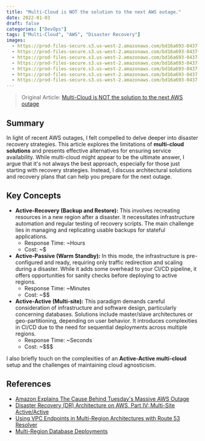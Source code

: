 ```yaml
---
title: "Multi-Cloud is NOT the solution to the next AWS outage."
date: 2022-01-03
draft: false
categories: ["DevOps"]
tags: ["Multi-Cloud", "AWS", "Disaster Recovery"]
images: 
  - https://prod-files-secure.s3.us-west-2.amazonaws.com/bd16a693-0437-45a1-9aec-255351a830a8/e1e3d17a-a889-4a7e-82a5-f0417c4f34cd/0v3yLF0diiOcQIKaH?X-Amz-Algorithm=AWS4-HMAC-SHA256&X-Amz-Content-Sha256=UNSIGNED-PAYLOAD&X-Amz-Credential=ASIAZI2LB466YYQZGAJ5%2F20250724%2Fus-west-2%2Fs3%2Faws4_request&X-Amz-Date=20250724T225900Z&X-Amz-Expires=3600&X-Amz-Security-Token=IQoJb3JpZ2luX2VjEA4aCXVzLXdlc3QtMiJIMEYCIQDbYdbuyfoWRLs8G7PDiaEQwiDac4GLHvs%2BURbo0TrXAAIhAI2%2Fak14FxMe%2BOQPbCwghEAFGny%2BjGHvljARIDw7yTQWKv8DCDcQABoMNjM3NDIzMTgzODA1IgxI2mQYJIdMSuQ9mKEq3AOZAD%2B0AYnZYuQXC4Yw1RYzUuN6P%2B3d7CUJMsbSX0Naui%2FvmH17TaiG5RYojVTR879zN4WelfQ%2FndAvLWkyEu9W4DtvsL4asiZqn9enZ9KV3sKDp%2B3Lk32KmnIJ1sGPShWI6NVKX7uEtN%2BaFME9QPaW%2B5eUQBGfxQ5ZixV%2BVa%2F2WrUiCh4%2BnACGDOBZut1RfoIeV4gqA3h10pf1RrWSetdCk2DnkSD0uF1vpUIJmCBEa36MT4v36CyEJ76u2EKaNQPCBnBXsmhbv1C5Bt0ICmmQOwKX06Gbk8linL%2B1LWqA2274jyS2ky8kE5XvazQEU44%2B57%2F0xxlR7rAp0X2leP2anI9zxx%2BJSgHnEpxuQP5xYg%2BK01X2KsqdvYcwo43gZDw5dW2m4Tzbqe%2BWq4f4LoIjnk0GdaEHMZEsvQ1CQ13nBag3PftoeFngBgz1A5B1YqhjpkkCiRHtbIvYbFY%2FjXVmY87WOXq6GLoeH3tfDaaocxM93lfgyriDqr36fhSdVTg8Bg0e8OhEar8mbH9oCfTV3hrdm8Dtm%2FhAQqL2RIRJ8YyLLf7KqmIh2bZzrotiQEfXK97fZkbpN6h%2B8fe8EfxgsVWyHtckN5tZJgSN0rWE2YHdwGgCbp%2BSWcFQpDDo14rEBjqkAYKzVLCEUcXFNqxBqNHGITCebYgREYflHPt%2F2tZjTY0vXETQAyLAYGfODY6KUn2fe43JNPLT0fVbWEaMgu3cTO5mbC6%2BKF4o%2B58JLDR9vzYQ%2F5JZx72X98PMdib%2BmRmVZQwDW99y%2FNy2Ew5fqDav95fonMSS3OfvVUvqGipjpOkSQDx0giJyNmDB%2Fm1TtCV6xnKT20HItk6sz5JB92abyG2ZEYEO&X-Amz-Signature=2014a9a945a523ee319e6183dc61307d4cb1dfcb81981cfea29aa6cdf7ab807b&X-Amz-SignedHeaders=host&x-amz-checksum-mode=ENABLED&x-id=GetObject
  - https://prod-files-secure.s3.us-west-2.amazonaws.com/bd16a693-0437-45a1-9aec-255351a830a8/db426b1a-b4f9-49f2-9261-1adcb44f9513/0zyGPrn7-VqbDYx6Q?X-Amz-Algorithm=AWS4-HMAC-SHA256&X-Amz-Content-Sha256=UNSIGNED-PAYLOAD&X-Amz-Credential=ASIAZI2LB466YYQZGAJ5%2F20250724%2Fus-west-2%2Fs3%2Faws4_request&X-Amz-Date=20250724T225900Z&X-Amz-Expires=3600&X-Amz-Security-Token=IQoJb3JpZ2luX2VjEA4aCXVzLXdlc3QtMiJIMEYCIQDbYdbuyfoWRLs8G7PDiaEQwiDac4GLHvs%2BURbo0TrXAAIhAI2%2Fak14FxMe%2BOQPbCwghEAFGny%2BjGHvljARIDw7yTQWKv8DCDcQABoMNjM3NDIzMTgzODA1IgxI2mQYJIdMSuQ9mKEq3AOZAD%2B0AYnZYuQXC4Yw1RYzUuN6P%2B3d7CUJMsbSX0Naui%2FvmH17TaiG5RYojVTR879zN4WelfQ%2FndAvLWkyEu9W4DtvsL4asiZqn9enZ9KV3sKDp%2B3Lk32KmnIJ1sGPShWI6NVKX7uEtN%2BaFME9QPaW%2B5eUQBGfxQ5ZixV%2BVa%2F2WrUiCh4%2BnACGDOBZut1RfoIeV4gqA3h10pf1RrWSetdCk2DnkSD0uF1vpUIJmCBEa36MT4v36CyEJ76u2EKaNQPCBnBXsmhbv1C5Bt0ICmmQOwKX06Gbk8linL%2B1LWqA2274jyS2ky8kE5XvazQEU44%2B57%2F0xxlR7rAp0X2leP2anI9zxx%2BJSgHnEpxuQP5xYg%2BK01X2KsqdvYcwo43gZDw5dW2m4Tzbqe%2BWq4f4LoIjnk0GdaEHMZEsvQ1CQ13nBag3PftoeFngBgz1A5B1YqhjpkkCiRHtbIvYbFY%2FjXVmY87WOXq6GLoeH3tfDaaocxM93lfgyriDqr36fhSdVTg8Bg0e8OhEar8mbH9oCfTV3hrdm8Dtm%2FhAQqL2RIRJ8YyLLf7KqmIh2bZzrotiQEfXK97fZkbpN6h%2B8fe8EfxgsVWyHtckN5tZJgSN0rWE2YHdwGgCbp%2BSWcFQpDDo14rEBjqkAYKzVLCEUcXFNqxBqNHGITCebYgREYflHPt%2F2tZjTY0vXETQAyLAYGfODY6KUn2fe43JNPLT0fVbWEaMgu3cTO5mbC6%2BKF4o%2B58JLDR9vzYQ%2F5JZx72X98PMdib%2BmRmVZQwDW99y%2FNy2Ew5fqDav95fonMSS3OfvVUvqGipjpOkSQDx0giJyNmDB%2Fm1TtCV6xnKT20HItk6sz5JB92abyG2ZEYEO&X-Amz-Signature=6e6ffae11c9f9c02db83e59c86c69428580a087d1029010982b1507eefde1800&X-Amz-SignedHeaders=host&x-amz-checksum-mode=ENABLED&x-id=GetObject
  - https://prod-files-secure.s3.us-west-2.amazonaws.com/bd16a693-0437-45a1-9aec-255351a830a8/3bb7080d-5c89-446b-a2f6-53d847849370/1omwaTQr3YlxecyZtt-6R5w.png?X-Amz-Algorithm=AWS4-HMAC-SHA256&X-Amz-Content-Sha256=UNSIGNED-PAYLOAD&X-Amz-Credential=ASIAZI2LB466YYQZGAJ5%2F20250724%2Fus-west-2%2Fs3%2Faws4_request&X-Amz-Date=20250724T225900Z&X-Amz-Expires=3600&X-Amz-Security-Token=IQoJb3JpZ2luX2VjEA4aCXVzLXdlc3QtMiJIMEYCIQDbYdbuyfoWRLs8G7PDiaEQwiDac4GLHvs%2BURbo0TrXAAIhAI2%2Fak14FxMe%2BOQPbCwghEAFGny%2BjGHvljARIDw7yTQWKv8DCDcQABoMNjM3NDIzMTgzODA1IgxI2mQYJIdMSuQ9mKEq3AOZAD%2B0AYnZYuQXC4Yw1RYzUuN6P%2B3d7CUJMsbSX0Naui%2FvmH17TaiG5RYojVTR879zN4WelfQ%2FndAvLWkyEu9W4DtvsL4asiZqn9enZ9KV3sKDp%2B3Lk32KmnIJ1sGPShWI6NVKX7uEtN%2BaFME9QPaW%2B5eUQBGfxQ5ZixV%2BVa%2F2WrUiCh4%2BnACGDOBZut1RfoIeV4gqA3h10pf1RrWSetdCk2DnkSD0uF1vpUIJmCBEa36MT4v36CyEJ76u2EKaNQPCBnBXsmhbv1C5Bt0ICmmQOwKX06Gbk8linL%2B1LWqA2274jyS2ky8kE5XvazQEU44%2B57%2F0xxlR7rAp0X2leP2anI9zxx%2BJSgHnEpxuQP5xYg%2BK01X2KsqdvYcwo43gZDw5dW2m4Tzbqe%2BWq4f4LoIjnk0GdaEHMZEsvQ1CQ13nBag3PftoeFngBgz1A5B1YqhjpkkCiRHtbIvYbFY%2FjXVmY87WOXq6GLoeH3tfDaaocxM93lfgyriDqr36fhSdVTg8Bg0e8OhEar8mbH9oCfTV3hrdm8Dtm%2FhAQqL2RIRJ8YyLLf7KqmIh2bZzrotiQEfXK97fZkbpN6h%2B8fe8EfxgsVWyHtckN5tZJgSN0rWE2YHdwGgCbp%2BSWcFQpDDo14rEBjqkAYKzVLCEUcXFNqxBqNHGITCebYgREYflHPt%2F2tZjTY0vXETQAyLAYGfODY6KUn2fe43JNPLT0fVbWEaMgu3cTO5mbC6%2BKF4o%2B58JLDR9vzYQ%2F5JZx72X98PMdib%2BmRmVZQwDW99y%2FNy2Ew5fqDav95fonMSS3OfvVUvqGipjpOkSQDx0giJyNmDB%2Fm1TtCV6xnKT20HItk6sz5JB92abyG2ZEYEO&X-Amz-Signature=d514b0345e5258d41038fe62e7d2c9a4a7fb7aa217a3426f072b8ea09b61ae0d&X-Amz-SignedHeaders=host&x-amz-checksum-mode=ENABLED&x-id=GetObject
  - https://prod-files-secure.s3.us-west-2.amazonaws.com/bd16a693-0437-45a1-9aec-255351a830a8/9f8b1923-f8c8-41b6-9c25-5d645acdb8d9/19mdfbBUTDw7KMclmZo291w.png?X-Amz-Algorithm=AWS4-HMAC-SHA256&X-Amz-Content-Sha256=UNSIGNED-PAYLOAD&X-Amz-Credential=ASIAZI2LB466YYQZGAJ5%2F20250724%2Fus-west-2%2Fs3%2Faws4_request&X-Amz-Date=20250724T225900Z&X-Amz-Expires=3600&X-Amz-Security-Token=IQoJb3JpZ2luX2VjEA4aCXVzLXdlc3QtMiJIMEYCIQDbYdbuyfoWRLs8G7PDiaEQwiDac4GLHvs%2BURbo0TrXAAIhAI2%2Fak14FxMe%2BOQPbCwghEAFGny%2BjGHvljARIDw7yTQWKv8DCDcQABoMNjM3NDIzMTgzODA1IgxI2mQYJIdMSuQ9mKEq3AOZAD%2B0AYnZYuQXC4Yw1RYzUuN6P%2B3d7CUJMsbSX0Naui%2FvmH17TaiG5RYojVTR879zN4WelfQ%2FndAvLWkyEu9W4DtvsL4asiZqn9enZ9KV3sKDp%2B3Lk32KmnIJ1sGPShWI6NVKX7uEtN%2BaFME9QPaW%2B5eUQBGfxQ5ZixV%2BVa%2F2WrUiCh4%2BnACGDOBZut1RfoIeV4gqA3h10pf1RrWSetdCk2DnkSD0uF1vpUIJmCBEa36MT4v36CyEJ76u2EKaNQPCBnBXsmhbv1C5Bt0ICmmQOwKX06Gbk8linL%2B1LWqA2274jyS2ky8kE5XvazQEU44%2B57%2F0xxlR7rAp0X2leP2anI9zxx%2BJSgHnEpxuQP5xYg%2BK01X2KsqdvYcwo43gZDw5dW2m4Tzbqe%2BWq4f4LoIjnk0GdaEHMZEsvQ1CQ13nBag3PftoeFngBgz1A5B1YqhjpkkCiRHtbIvYbFY%2FjXVmY87WOXq6GLoeH3tfDaaocxM93lfgyriDqr36fhSdVTg8Bg0e8OhEar8mbH9oCfTV3hrdm8Dtm%2FhAQqL2RIRJ8YyLLf7KqmIh2bZzrotiQEfXK97fZkbpN6h%2B8fe8EfxgsVWyHtckN5tZJgSN0rWE2YHdwGgCbp%2BSWcFQpDDo14rEBjqkAYKzVLCEUcXFNqxBqNHGITCebYgREYflHPt%2F2tZjTY0vXETQAyLAYGfODY6KUn2fe43JNPLT0fVbWEaMgu3cTO5mbC6%2BKF4o%2B58JLDR9vzYQ%2F5JZx72X98PMdib%2BmRmVZQwDW99y%2FNy2Ew5fqDav95fonMSS3OfvVUvqGipjpOkSQDx0giJyNmDB%2Fm1TtCV6xnKT20HItk6sz5JB92abyG2ZEYEO&X-Amz-Signature=37c6a1561eeaff6a82340a75b33ded68b26116696f860594a653869e7e1c3635&X-Amz-SignedHeaders=host&x-amz-checksum-mode=ENABLED&x-id=GetObject
  - https://prod-files-secure.s3.us-west-2.amazonaws.com/bd16a693-0437-45a1-9aec-255351a830a8/fd33fc26-6d5d-4e53-84b3-cb8823a5c1fe/1WI0AQWsrqq45K_4tkLFRpA.png?X-Amz-Algorithm=AWS4-HMAC-SHA256&X-Amz-Content-Sha256=UNSIGNED-PAYLOAD&X-Amz-Credential=ASIAZI2LB466YYQZGAJ5%2F20250724%2Fus-west-2%2Fs3%2Faws4_request&X-Amz-Date=20250724T225901Z&X-Amz-Expires=3600&X-Amz-Security-Token=IQoJb3JpZ2luX2VjEA4aCXVzLXdlc3QtMiJIMEYCIQDbYdbuyfoWRLs8G7PDiaEQwiDac4GLHvs%2BURbo0TrXAAIhAI2%2Fak14FxMe%2BOQPbCwghEAFGny%2BjGHvljARIDw7yTQWKv8DCDcQABoMNjM3NDIzMTgzODA1IgxI2mQYJIdMSuQ9mKEq3AOZAD%2B0AYnZYuQXC4Yw1RYzUuN6P%2B3d7CUJMsbSX0Naui%2FvmH17TaiG5RYojVTR879zN4WelfQ%2FndAvLWkyEu9W4DtvsL4asiZqn9enZ9KV3sKDp%2B3Lk32KmnIJ1sGPShWI6NVKX7uEtN%2BaFME9QPaW%2B5eUQBGfxQ5ZixV%2BVa%2F2WrUiCh4%2BnACGDOBZut1RfoIeV4gqA3h10pf1RrWSetdCk2DnkSD0uF1vpUIJmCBEa36MT4v36CyEJ76u2EKaNQPCBnBXsmhbv1C5Bt0ICmmQOwKX06Gbk8linL%2B1LWqA2274jyS2ky8kE5XvazQEU44%2B57%2F0xxlR7rAp0X2leP2anI9zxx%2BJSgHnEpxuQP5xYg%2BK01X2KsqdvYcwo43gZDw5dW2m4Tzbqe%2BWq4f4LoIjnk0GdaEHMZEsvQ1CQ13nBag3PftoeFngBgz1A5B1YqhjpkkCiRHtbIvYbFY%2FjXVmY87WOXq6GLoeH3tfDaaocxM93lfgyriDqr36fhSdVTg8Bg0e8OhEar8mbH9oCfTV3hrdm8Dtm%2FhAQqL2RIRJ8YyLLf7KqmIh2bZzrotiQEfXK97fZkbpN6h%2B8fe8EfxgsVWyHtckN5tZJgSN0rWE2YHdwGgCbp%2BSWcFQpDDo14rEBjqkAYKzVLCEUcXFNqxBqNHGITCebYgREYflHPt%2F2tZjTY0vXETQAyLAYGfODY6KUn2fe43JNPLT0fVbWEaMgu3cTO5mbC6%2BKF4o%2B58JLDR9vzYQ%2F5JZx72X98PMdib%2BmRmVZQwDW99y%2FNy2Ew5fqDav95fonMSS3OfvVUvqGipjpOkSQDx0giJyNmDB%2Fm1TtCV6xnKT20HItk6sz5JB92abyG2ZEYEO&X-Amz-Signature=4b6cd008869d90ef779d7f36c1ef68827d8ff236b584f45f4dda86eb3822b56a&X-Amz-SignedHeaders=host&x-amz-checksum-mode=ENABLED&x-id=GetObject
  - https://prod-files-secure.s3.us-west-2.amazonaws.com/bd16a693-0437-45a1-9aec-255351a830a8/feb8af6a-80cf-4410-9427-5224b18a6b85/1gvvr28d0fhrsOBoBwiTV4Q.png?X-Amz-Algorithm=AWS4-HMAC-SHA256&X-Amz-Content-Sha256=UNSIGNED-PAYLOAD&X-Amz-Credential=ASIAZI2LB466YYQZGAJ5%2F20250724%2Fus-west-2%2Fs3%2Faws4_request&X-Amz-Date=20250724T225901Z&X-Amz-Expires=3600&X-Amz-Security-Token=IQoJb3JpZ2luX2VjEA4aCXVzLXdlc3QtMiJIMEYCIQDbYdbuyfoWRLs8G7PDiaEQwiDac4GLHvs%2BURbo0TrXAAIhAI2%2Fak14FxMe%2BOQPbCwghEAFGny%2BjGHvljARIDw7yTQWKv8DCDcQABoMNjM3NDIzMTgzODA1IgxI2mQYJIdMSuQ9mKEq3AOZAD%2B0AYnZYuQXC4Yw1RYzUuN6P%2B3d7CUJMsbSX0Naui%2FvmH17TaiG5RYojVTR879zN4WelfQ%2FndAvLWkyEu9W4DtvsL4asiZqn9enZ9KV3sKDp%2B3Lk32KmnIJ1sGPShWI6NVKX7uEtN%2BaFME9QPaW%2B5eUQBGfxQ5ZixV%2BVa%2F2WrUiCh4%2BnACGDOBZut1RfoIeV4gqA3h10pf1RrWSetdCk2DnkSD0uF1vpUIJmCBEa36MT4v36CyEJ76u2EKaNQPCBnBXsmhbv1C5Bt0ICmmQOwKX06Gbk8linL%2B1LWqA2274jyS2ky8kE5XvazQEU44%2B57%2F0xxlR7rAp0X2leP2anI9zxx%2BJSgHnEpxuQP5xYg%2BK01X2KsqdvYcwo43gZDw5dW2m4Tzbqe%2BWq4f4LoIjnk0GdaEHMZEsvQ1CQ13nBag3PftoeFngBgz1A5B1YqhjpkkCiRHtbIvYbFY%2FjXVmY87WOXq6GLoeH3tfDaaocxM93lfgyriDqr36fhSdVTg8Bg0e8OhEar8mbH9oCfTV3hrdm8Dtm%2FhAQqL2RIRJ8YyLLf7KqmIh2bZzrotiQEfXK97fZkbpN6h%2B8fe8EfxgsVWyHtckN5tZJgSN0rWE2YHdwGgCbp%2BSWcFQpDDo14rEBjqkAYKzVLCEUcXFNqxBqNHGITCebYgREYflHPt%2F2tZjTY0vXETQAyLAYGfODY6KUn2fe43JNPLT0fVbWEaMgu3cTO5mbC6%2BKF4o%2B58JLDR9vzYQ%2F5JZx72X98PMdib%2BmRmVZQwDW99y%2FNy2Ew5fqDav95fonMSS3OfvVUvqGipjpOkSQDx0giJyNmDB%2Fm1TtCV6xnKT20HItk6sz5JB92abyG2ZEYEO&X-Amz-Signature=073b6809e0c6c15eec8f23e90b77869e6d2fce8d72fdde8ad73f5188d397fc49&X-Amz-SignedHeaders=host&x-amz-checksum-mode=ENABLED&x-id=GetObject
  - https://prod-files-secure.s3.us-west-2.amazonaws.com/bd16a693-0437-45a1-9aec-255351a830a8/d4680edd-b8f2-4186-a333-3cc022d526ed/1BCiLLad3dvZLwBa-B5cAVQ.png?X-Amz-Algorithm=AWS4-HMAC-SHA256&X-Amz-Content-Sha256=UNSIGNED-PAYLOAD&X-Amz-Credential=ASIAZI2LB466YYQZGAJ5%2F20250724%2Fus-west-2%2Fs3%2Faws4_request&X-Amz-Date=20250724T225901Z&X-Amz-Expires=3600&X-Amz-Security-Token=IQoJb3JpZ2luX2VjEA4aCXVzLXdlc3QtMiJIMEYCIQDbYdbuyfoWRLs8G7PDiaEQwiDac4GLHvs%2BURbo0TrXAAIhAI2%2Fak14FxMe%2BOQPbCwghEAFGny%2BjGHvljARIDw7yTQWKv8DCDcQABoMNjM3NDIzMTgzODA1IgxI2mQYJIdMSuQ9mKEq3AOZAD%2B0AYnZYuQXC4Yw1RYzUuN6P%2B3d7CUJMsbSX0Naui%2FvmH17TaiG5RYojVTR879zN4WelfQ%2FndAvLWkyEu9W4DtvsL4asiZqn9enZ9KV3sKDp%2B3Lk32KmnIJ1sGPShWI6NVKX7uEtN%2BaFME9QPaW%2B5eUQBGfxQ5ZixV%2BVa%2F2WrUiCh4%2BnACGDOBZut1RfoIeV4gqA3h10pf1RrWSetdCk2DnkSD0uF1vpUIJmCBEa36MT4v36CyEJ76u2EKaNQPCBnBXsmhbv1C5Bt0ICmmQOwKX06Gbk8linL%2B1LWqA2274jyS2ky8kE5XvazQEU44%2B57%2F0xxlR7rAp0X2leP2anI9zxx%2BJSgHnEpxuQP5xYg%2BK01X2KsqdvYcwo43gZDw5dW2m4Tzbqe%2BWq4f4LoIjnk0GdaEHMZEsvQ1CQ13nBag3PftoeFngBgz1A5B1YqhjpkkCiRHtbIvYbFY%2FjXVmY87WOXq6GLoeH3tfDaaocxM93lfgyriDqr36fhSdVTg8Bg0e8OhEar8mbH9oCfTV3hrdm8Dtm%2FhAQqL2RIRJ8YyLLf7KqmIh2bZzrotiQEfXK97fZkbpN6h%2B8fe8EfxgsVWyHtckN5tZJgSN0rWE2YHdwGgCbp%2BSWcFQpDDo14rEBjqkAYKzVLCEUcXFNqxBqNHGITCebYgREYflHPt%2F2tZjTY0vXETQAyLAYGfODY6KUn2fe43JNPLT0fVbWEaMgu3cTO5mbC6%2BKF4o%2B58JLDR9vzYQ%2F5JZx72X98PMdib%2BmRmVZQwDW99y%2FNy2Ew5fqDav95fonMSS3OfvVUvqGipjpOkSQDx0giJyNmDB%2Fm1TtCV6xnKT20HItk6sz5JB92abyG2ZEYEO&X-Amz-Signature=9b156407f54672dcad436c4e7ab205640b17d4a0d952916e560a1113b5b82ee2&X-Amz-SignedHeaders=host&x-amz-checksum-mode=ENABLED&x-id=GetObject
---
```


> Original Article: [Multi-Cloud is NOT the solution to the next AWS outage](https://faun.pub/multi-cloud-is-not-the-solution-to-the-next-aws-outage-bb41c0b14573)

## Summary

In light of recent AWS outages, I felt compelled to delve deeper into disaster recovery strategies. This article explores the limitations of **multi-cloud solutions** and presents effective alternatives for ensuring service availability. While multi-cloud might appear to be the ultimate answer, I argue that it's not always the best approach, especially for those just starting with recovery strategies. Instead, I discuss architectural solutions and recovery plans that can help you prepare for the next outage.

## Key Concepts

*   **Active-Recovery (Backup and Restore):** This involves recreating resources in a new region after a disaster. It necessitates infrastructure automation and regular testing of recovery scripts. The main challenge lies in managing and replicating usable backups for stateful applications.
    *   Response Time: ~Hours
    *   Cost: ~$
*   **Active-Passive (Warm Standby):** In this mode, the infrastructure is pre-configured and ready, requiring only traffic redirection and scaling during a disaster. While it adds some overhead to your CI/CD pipeline, it offers opportunities for sanity checks before deploying to active regions.
    *   Response Time: ~Minutes
    *   Cost: ~$$
*   **Active-Active (Multi-site):** This paradigm demands careful consideration of infrastructure and software design, particularly concerning databases. Solutions include master/slave architectures or geo-partitioning, depending on user behavior. It introduces complexities in CI/CD due to the need for sequential deployments across multiple regions.
    *   Response Time: ~Seconds
    *   Cost: ~$$$

I also briefly touch on the complexities of an **Active-Active multi-cloud** setup and the challenges of maintaining cloud agnosticism.

## References

*   [Amazon Explains The Cause Behind Tuesday's Massive AWS Outage](https://www.bleepingcomputer.com/news/technology/amazon-explains-the-cause-behind-tuesday-s-massive-aws-outage/)
*   [Disaster Recovery (DR) Architecture on AWS, Part IV: Multi-Site Active/Active](https://aws.amazon.com/blogs/architecture/disaster-recovery-dr-architecture-on-aws-part-iv-multi-site-active-active/)
*   [Using VPC Endpoints in Multi-Region Architectures with Route 53 Resolver](https://awscloudfeed.com/whats-new/architecture/using-vpc-endpoints-in-multi-region-architectures-with-route-53-resolver)
*   [Multi-Region Database Deployments](https://dzone.com/refcardz/multi-region-database-deployments)